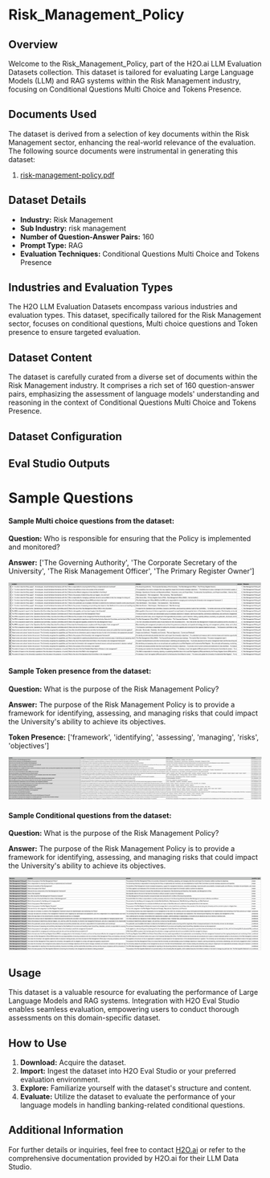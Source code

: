 # Risk_Management_Policy

## Overview
Welcome to the Risk_Management_Policy, part of the H2O.ai LLM Evaluation Datasets collection. This dataset is tailored for evaluating Large Language Models (LLM) and RAG systems within the Risk Management industry, focusing on Conditional Questions Multi Choice and Tokens Presence.

## Documents Used
The dataset is derived from a selection of key documents within the Risk Management sector, enhancing the real-world relevance of the evaluation. The following source documents were instrumental in generating this dataset:
1. [risk-management-policy.pdf](https://github.com/h2oai/h2o-evals/blob/main/catalog/Risk_Management_Policy/used_documents/risk-management-policy.pdf)

## Dataset Details
- **Industry:** Risk Management
- **Sub Industry:** risk management
- **Number of Question-Answer Pairs:** 160
- **Prompt Type:** RAG
- **Evaluation Techniques:** Conditional Questions Multi Choice and Tokens Presence

## Industries and Evaluation Types
The H2O LLM Evaluation Datasets encompass various industries and evaluation types. This dataset, specifically tailored for the Risk Management sector, focuses on conditional questions, Multi choice questions and Token presence to ensure targeted evaluation.

## Dataset Content
The dataset is carefully curated from a diverse set of documents within the Risk Management industry. It comprises a rich set of 160 question-answer pairs, emphasizing the assessment of language models' understanding and reasoning in the context of Conditional Questions Multi Choice and Tokens Presence.

## Dataset Configuration

## Eval Studio Outputs

# Sample Questions

#### Sample Multi choice questions from the dataset:

**Question:** Who is responsible for ensuring that the Policy is implemented and monitored?

**Answer:** ['The Governing Authority', 'The Corporate Secretary of the University', 'The Risk Management Officer', 'The Primary Register Owner']

![multi_choice_question_image](https://github.com/h2oai/h2o-evals/blob/main/catalog/Risk_Management_Policy/screenshots/multi_choice.png)

#### Sample Token presence from the dataset:

**Question:** What is the purpose of the Risk Management Policy?

**Answer:** The purpose of the Risk Management Policy is to provide a framework for identifying, assessing, and managing risks that could impact the University's ability to achieve its objectives.

**Token Presence:** ['framework', 'identifying', 'assessing', 'managing', 'risks', 'objectives']

![token_presence_image](https://github.com/h2oai/h2o-evals/blob/main/catalog/Risk_Management_Policy/screenshots/tokens_present.png)

#### Sample Conditional questions from the dataset:

**Question:** What is the purpose of the Risk Management Policy?

**Answer:** The purpose of the Risk Management Policy is to provide a framework for identifying, assessing, and managing risks that could impact the University's ability to achieve its objectives.

![conditional_question_image](https://github.com/h2oai/h2o-evals/blob/main/catalog/Risk_Management_Policy/screenshots/question_type.png)

## Usage

This dataset is a valuable resource for evaluating the performance of Large Language Models and RAG systems. Integration with H2O Eval Studio enables seamless evaluation, empowering users to conduct thorough assessments on this domain-specific dataset.

## How to Use

1. **Download:** Acquire the dataset.
2. **Import:** Ingest the dataset into H2O Eval Studio or your preferred evaluation environment.
3. **Explore:** Familiarize yourself with the dataset's structure and content.
4. **Evaluate:** Utilize the dataset to evaluate the performance of your language models in handling banking-related conditional questions.

## Additional Information

For further details or inquiries, feel free to contact [H2O.ai](https://www.h2o.ai/) or refer to the comprehensive documentation provided by H2O.ai for their LLM Data Studio.

